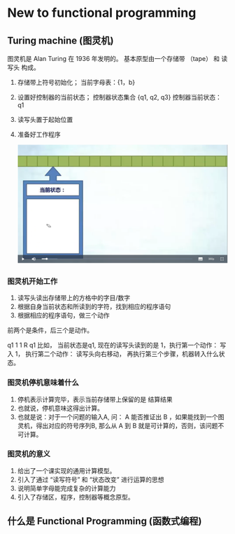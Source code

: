 # New to functional programming

## Turing machine (图灵机)

图灵机是 Alan Turing 在 1936 年发明的。 基本原型由一个存储带 （tape） 和 读写头
构成。

1. 存储带上符号初始化； 当前字母表：{1，b}  
2. 设置好控制器的当前状态； 控制器状态集合
   {q1, q2, q3}
   控制器当前状态： q1  
3. 读写头置于起始位置   
4. 准备好工作程序       

   ![](https://github.com/stonejiajia/Learning-Functional-Programming-Ocaml/blob/master/images/Screen%20Shot%202018-10-08%20at%2012.50.00%20AM.png?raw=true)
   
  
### 图灵机开始工作
  
  1. 读写头读出存储带上的方格中的字目/数字
  2. 根据自身当前状态和所读到的字符，找到相应的程序语句
  3. 根据相应的程序语句，做三个动作

前两个是条件，后三个是动作。 

q1 1 1 R q1
 比如， 当前状态是q1, 现在的读写头读到的是 1，执行第一个动作： 写入 1， 执行第二个动作： 读写头向右移动， 再执行第三个步骤，机器转入什么状态。
 
### 图灵机停机意味着什么
1. 停机表示计算完毕，表示当前存储带上保留的是 结算结果
2. 也就说，停机意味这得出计算。
3. 也就是说：对于一个问题的输入A, 问： A 能否推证出 B ，如果能找到一个图灵机，得出对应的符号序列B, 那么从 A 到 B 就是可计算的，否则，该问题不可计算。 
 
### 图灵机的意义
1. 给出了一个课实现的通用计算模型。
2. 引入了通过 “读写符号” 和 “状态改变” 进行运算的思想
3. 说明简单字母能完成复杂的计算能力
4. 引入了存储区，程序，控制器等概念原型。

## 什么是 Functional Programming (函数式编程)


